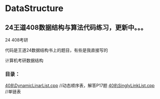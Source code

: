 # DataStructure

## 24王道408数据结构与算法代码练习，更新中。。。  

24 408考研  

代码是王道24数据结构书上的题目，有些是我直接写的  

计算机考研数据结构   

### 目录：  

[408\DynamicLinarList.cpp](408/DynamicLinarList.cpp) //动态顺序表，解答P17题
[408\SinglyLinkList.cpp](408/SinglyLinkList.cpp)  //单链表
